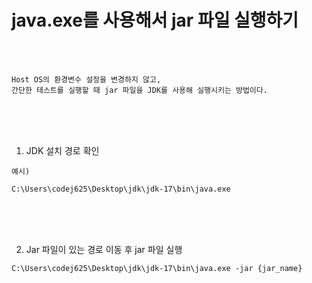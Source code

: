 # java.exe를 사용해서 jar 파일 실행하기

<br /><br />

```
Host OS의 환경변수 설정을 변경하지 않고,
간단한 테스트를 실행할 때 jar 파일을 JDK를 사용해 실행시키는 방법이다.
```

<br /><br /><br />

1. JDK 설치 경로 확인

```
예시)

C:\Users\codej625\Desktop\jdk\jdk-17\bin\java.exe
```

<br /><br /><br />

2. Jar 파일이 있는 경로 이동 후 jar 파일 실행

```
C:\Users\codej625\Desktop\jdk\jdk-17\bin\java.exe -jar {jar_name}
```
